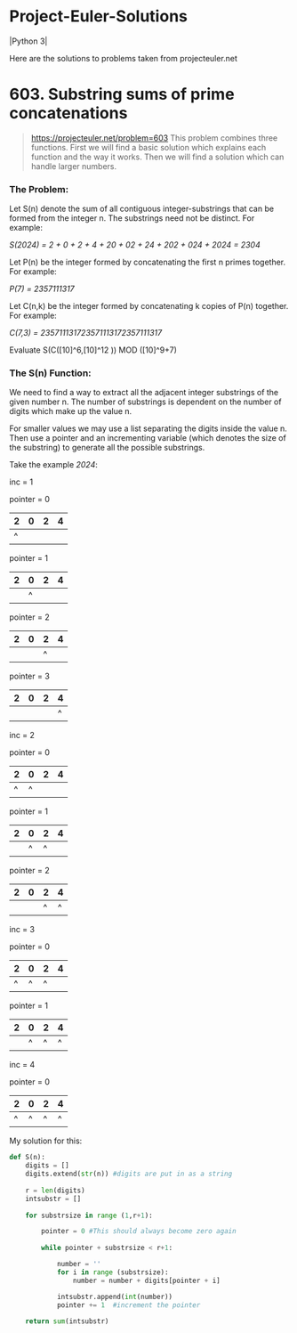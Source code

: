 # Project-Euler-Solutions
|Python 3|

Here are the solutions to problems taken from projecteuler.net



# 603. Substring sums of prime concatenations
> https://projecteuler.net/problem=603
This problem combines three functions. First we will find a basic solution which explains each function and the way it works.
Then we will find a solution which can handle larger numbers. 


### The Problem:
Let S(n) denote the sum of all contiguous integer-substrings that can be formed from the integer n. The substrings need not be distinct. 
For example: 

   *S(2024) = 2 + 0 + 2 + 4 + 20 + 02 + 24 + 202 + 024 + 2024 = 2304*

Let P(n) be the integer formed by concatenating the first n primes together.	 
For example: 

   *P(7) = 2357111317*

Let C(n,k) be the integer formed by concatenating k copies of P(n) together. 	
For example:

   *C(7,3) = 235711131723571113172357111317*

Evaluate S(C([10]^6,[10]^12 ))  MOD ([10]^9+7)


### The S(n) Function:
We need to find a way to extract all the adjacent integer substrings of the given number n. The number of substrings is dependent on the number of digits which make up the value n. 

For smaller values we may use a list separating the digits inside the value n. Then use a pointer and an incrementing variable (which denotes the size of the substring) to generate all the possible substrings.

Take the example *2024*:



inc = 1

pointer = 0

| 2 | 0 | 2 | 4 |
|---|---|---|---|
| ^ | 	|   |   |

pointer = 1

| 2 | 0 | 2 | 4 |
|---|---|---|---|
|   | ^ |   |   |

pointer = 2

| 2 | 0 | 2 | 4 |
|---|---|---|---|
|   | 	| ^ |   |

pointer = 3

| 2 | 0 | 2 | 4 |
|---|---|---|---|
|   | 	|   | ^ |

inc = 2

pointer = 0

| 2 | 0 | 2 | 4 |
|---|---|---|---|
| ^ | ^ |   |   |

pointer = 1

| 2 | 0 | 2 | 4 |
|---|---|---|---|
|   | ^ | ^ |   |

pointer = 2

| 2 | 0 | 2 | 4 |
|---|---|---|---|
|   | 	| ^ | ^ |

inc = 3

pointer = 0

| 2 | 0 | 2 | 4 |
|---|---|---|---|
| ^ | ^ | ^ |   |

pointer = 1

| 2 | 0 | 2 | 4 |
|---|---|---|---|
|   | ^ | ^ | ^ |

inc = 4

pointer = 0

| 2 | 0 | 2 | 4 |
|---|---|---|---|
| ^ | ^ | ^ | ^ |

My solution for this:

```python
def S(n):
    digits = []
    digits.extend(str(n)) #digits are put in as a string
    
    r = len(digits)
    intsubstr = []
    
    for substrsize in range (1,r+1):

        pointer = 0 #This should always become zero again
        
        while pointer + substrsize < r+1:

            number = ''
            for i in range (substrsize):
                number = number + digits[pointer + i]

            intsubstr.append(int(number))
            pointer += 1  #increment the pointer
    
    return sum(intsubstr)
    
```
